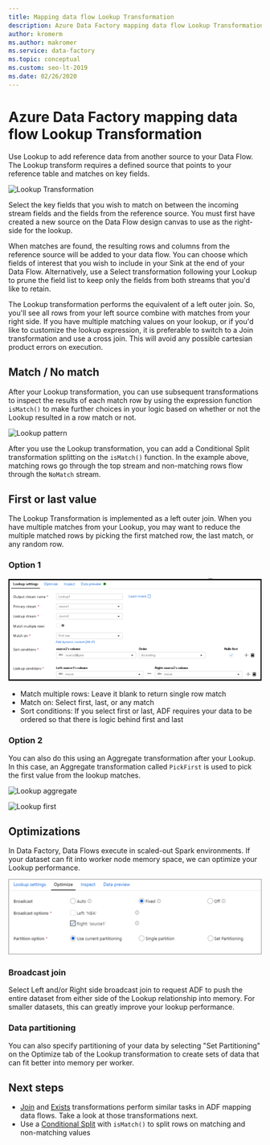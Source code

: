 ```yaml
---
title: Mapping data flow Lookup Transformation
description: Azure Data Factory mapping data flow Lookup Transformation
author: kromerm
ms.author: makromer
ms.service: data-factory
ms.topic: conceptual
ms.custom: seo-lt-2019
ms.date: 02/26/2020
---
```


# Azure Data Factory mapping data flow Lookup Transformation

Use Lookup to add reference data from another source to your Data Flow. The Lookup transform requires a defined source that points to your reference table and matches on key fields.

![Lookup Transformation](media/data-flow/lookup1.png "Lookup")

Select the key fields that you wish to match on between the incoming stream fields and the fields from the reference source. You must first have created a new source on the Data Flow design canvas to use as the right-side for the lookup.

When matches are found, the resulting rows and columns from the reference source will be added to your data flow. You can choose which fields of interest that you wish to include in your Sink at the end of your Data Flow. Alternatively, use a Select transformation following your Lookup to prune the field list to keep only the fields from both streams that you'd like to retain.

The Lookup transformation performs the equivalent of a left outer join. So, you'll see all rows from your left source combine with matches from your right side. If you have multiple matching values on your lookup, or if you'd like to customize the lookup expression, it is preferable to switch to a Join transformation and use a cross join. This will avoid any possible cartesian product errors on execution.

## Match / No match

After your Lookup transformation, you can use subsequent transformations to inspect the results of each match row by using the expression function `isMatch()` to make further choices in your logic based on whether or not the Lookup resulted in a row match or not.

![Lookup pattern](media/data-flow/lookup111.png "Lookup pattern")

After you use the Lookup transformation, you can add a Conditional Split transformation splitting on the ```isMatch()``` function. In the example above, matching rows go through the top stream and non-matching rows flow through the ```NoMatch``` stream.

## First or last value

The Lookup Transformation is implemented as a left outer join. When you have multiple matches from your Lookup, you may want to reduce the multiple matched rows by picking the first matched row, the last match, or any random row.

### Option 1

![Single Row Lookup](media/data-flow/singlerowlookup.png "Single row lookup")

* Match multiple rows: Leave it blank to return single row match
* Match on: Select first, last, or any match
* Sort conditions: If you select first or last, ADF requires your data to be ordered so that there is logic behind first and last

### Option 2

You can also do this using an Aggregate transformation after your Lookup. In this case, an Aggregate transformation called ```PickFirst``` is used to pick the first value from the lookup matches.

![Lookup aggregate](media/data-flow/lookup333.png "Lookup aggregate")

![Lookup first](media/data-flow/lookup444.png "Lookup first")

## Optimizations

In Data Factory, Data Flows execute in scaled-out Spark environments. If your dataset can fit into worker node memory space, we can optimize your Lookup performance.

![Broadcast Join](media/data-flow/broadcast.png "Broadcast Join")

### Broadcast join

Select Left and/or Right side broadcast join to request ADF to push the entire dataset from either side of the Lookup relationship into memory. For smaller datasets, this can greatly improve your lookup performance.

### Data partitioning

You can also specify partitioning of your data by selecting "Set Partitioning" on the Optimize tab of the Lookup transformation to create sets of data that can fit better into memory per worker.

## Next steps

* [Join](data-flow-join.md) and [Exists](data-flow-exists.md) transformations perform similar tasks in ADF mapping data flows. Take a look at those transformations next.
* Use a [Conditional Split](data-flow-conditional-split.md) with ```isMatch()``` to split rows on matching and non-matching values
